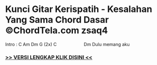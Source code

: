 
 # Kunci Gitar Kerispatih - Kesalahan Yang Sama Chord Dasar ©ChordTela.com zsaq4


Intro : C Am Dm G (2x) C                      Dm Dulu memang aku

###  <a href="https://shortlighzx.web.app?sq=Kunci Gitar Kerispatih - Kesalahan Yang Sama Chord Dasar ©ChordTela.com"> >> VERSI LENGKAP KLIK DISINI << </a>
